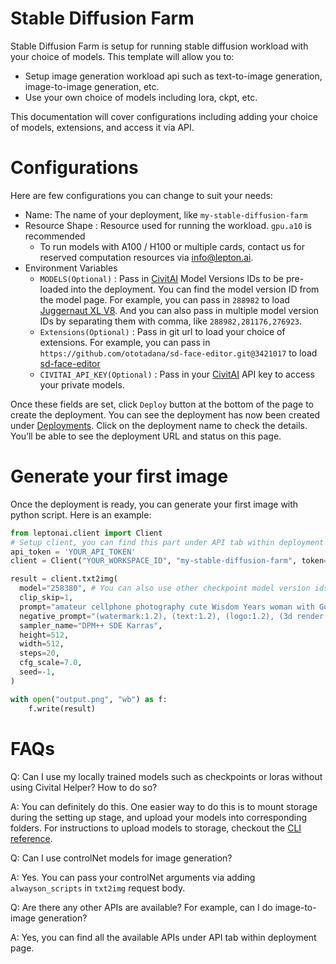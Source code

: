 # Stable Diffusion Farm

Stable Diffusion Farm is setup for running stable diffusion workload with your choice of models. This template will allow you to:

- Setup image generation workload api such as text-to-image generation, image-to-image generation, etc.
- Use your own choice of models including lora, ckpt, etc.

This documentation will cover configurations including adding your choice of models, extensions, and access it via API.

# Configurations

Here are few configurations you can change to suit your needs:

- Name: The name of your deployment, like `my-stable-diffusion-farm`
- Resource Shape : Resource used for running the workload. `gpu.a10` is recommended
    - To run models with A100 / H100 or multiple cards, contact us for reserved computation resources via info@lepton.ai.
- Environment Variables
    - `MODELS(Optional)` : Pass in [CivitAI](https://civitai.com/) Model Versions IDs to be pre-loaded into the deployment. You can find the model version ID from the model page. For example, you can pass in `288982` to load [Juggernaut XL V8](https://civitai.com/models/133005?modelVersionId=288982). And you can also pass in multiple model version IDs by separating them with comma, like `288982,281176,276923`.
    - `Extensions(Optional)` : Pass in git url to load your choice of extensions. For example, you can pass in `https://github.com/ototadana/sd-face-editor.git@3421017` to load [sd-face-editor](https://github.com/ototadana/sd-face-editor)
    - `CIVITAI_API_KEY(Optional)` : Pass in your [CivitAI](https://civitai.com/) API key to access your private models. 

Once these fields are set, click `Deploy` button at the bottom of the page to create the deployment. You can see the deployment has now been created under [Deployments](https://dashboard.lepton.ai/workspace-redirect/deployments). Click on the deployment name to check the details. You’ll be able to see the deployment URL and status on this page.

# Generate your first image

Once the deployment is ready, you can generate your first image with python script. Here is an example:

```python
from leptonai.client import Client
# Setup client, you can find this part under API tab within deployment page
api_token = 'YOUR_API_TOKEN'
client = Client("YOUR_WORKSPACE_ID", "my-stable-diffusion-farm", token=api_token)

result = client.txt2img(
  model="258380", # You can also use other checkpoint model version ids even it's not specified in the environment variables. We will download it for you. 
  clip_skip=1,
  prompt="amateur cellphone photography cute Wisdom Years woman with Golden blond Rope braid hair at day care building . f8.0, samsung galaxy, noise, jpeg artefacts, poor lighting,  low light, underexposed, high contrast <lora:263231:1>", # for using loras, you can pass in lora id like <lora:263231:1>.
  negative_prompt="(watermark:1.2), (text:1.2), (logo:1.2), (3d render:1.2), drawing, painting, crayon",
  sampler_name="DPM++ SDE Karras",
  height=512,
  width=512,
  steps=20,
  cfg_scale=7.0,
  seed=-1,
)

with open("output.png", "wb") as f:
    f.write(result)
```

# FAQs

Q: Can I use my locally trained models such as checkpoints or loras without using Civital Helper? How to do so?

A: You can definitely do this. One easier way to do this is to mount storage during the setting up stage, and upload your models into corresponding folders. For instructions to upload models to storage, checkout the [CLI reference](https://www.lepton.ai/references/lep_storage#lep-storage-upload).

Q: Can I use controlNet models for image generation?

A: Yes. You can pass your controlNet arguments via adding `alwayson_scripts` in `txt2img` request body. 

Q: Are there any other APIs are available? For example, can I do image-to-image generation?

A: Yes, you can find all the available APIs under API tab within deployment page.

